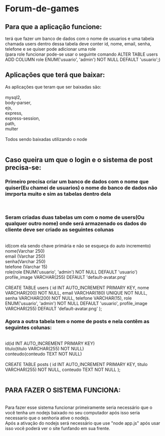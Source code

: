 # Forum-de-games

<h2>Para que a aplicação funcione:</h2> 

terá que fazer um banco de dados com o nome de usuarios e uma tabela chamada users dentro dessa tabela deve conter id, nome, email, senha, telefone e se quiser pode adicionar uma role
<br>
(para role funcionar pode-se usar o seguinte comando ALTER TABLE users ADD COLUMN role ENUM('usuario', 'admin') NOT NULL DEFAULT 'usuario';)


<h2>Aplicações que terá que baixar:</h2>

As aplicações que teram que ser baixadas são:
<br>
<br>
mysql2,
<br>
body-parser,
<br>
ejs,
<br>
express,
<br>
express-session,
<br>
path,
<br>
multer
<br>
<br>
Todos sendo baixadas utilizando o node
<br>
<br>
<h2>Caso queira um que o login e o sistema de post precisa-se:</h2>
<h3>Primeiro precisa criar um banco de dados com o nome que quiser(Eu chamei de usuarios) o nome do banco de dados não imrporta muito e sim as tabelas dentro dela</h3>
<br>
<h3>Seram criadas duas tabelas um com o nome de users(Ou qualquer outro nome) onde será armazenado os dados do cliente deve ser criado as seguintes colunas</h3>
<br>
id(com ela sendo chave primária e não se esqueça do auto incremento)
<br>
nome(Varchar 250)
<br>
email (Varchar 250)
<br>
senha(Varchar 250)
<br>
telefone (Varchar 15)
<br>
role(role ENUM('usuario', 'admin') NOT NULL DEFAULT 'usuario')
<br>
profile_image VARCHAR(255) DEFAULT 'default-avatar.png'
<br>
<br>
CREATE TABLE users (
    id INT AUTO_INCREMENT PRIMARY KEY,
    nome VARCHAR(200) NOT NULL,
    email VARCHAR(180) UNIQUE NOT NULL,
    senha VARCHAR(200) NOT NULL,
    telefone VARCHAR(15),
    role ENUM('usuario', 'admin') NOT NULL DEFAULT 'usuario',
    profile_image VARCHAR(255) DEFAULT 'default-avatar.png'
  );
<h3>Agora a outra tabela tem o nome de posts e nela contêm as seguintes colunas:</h3>
<br>
id(id INT AUTO_INCREMENT PRIMARY KEY)
<br>
titulo(titulo VARCHAR(255) NOT NULL)
<br>
conteudo(conteudo TEXT NOT NULL)
<br>
<br>
CREATE TABLE posts (
    id INT AUTO_INCREMENT PRIMARY KEY,
    titulo VARCHAR(255) NOT NULL,
    conteudo TEXT NOT NULL
);
<br>
<br>
<h2>PARA FAZER O SISTEMA FUNCIONA:</h2>
<br>
Para fazer esse sistema funcionar primeiramente seria necessário que o você tenha um nodejs baixado no seu computador após isso seria necessario que o senhoria ative o nodejs.
<br>
Após a ativação do nodejs será necessário que use "node app.js" após usar isso você poderá ver o site funfando em sua frente.
